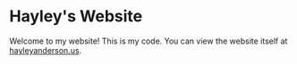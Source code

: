 Hayley's Website
==============

Welcome to my website! This is my code. You can view the website itself at [hayleyanderson.us](https://hayleyanderson.us).
